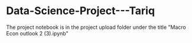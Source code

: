 # Data-Science-Project---Tariq
The project notebook is in the project upload folder under the title "Macro Econ outlook 2 (3).ipynb"
